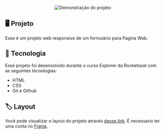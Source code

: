 <p align="center">
<img src="https://i.imgur.com/Q5fcf10.png" alt="Demonstração do projeto" widht="100%" />
</p>

## 🖥️ Projeto

Esse é um projeto web responsivo de um formulário para  Pagina Web.

## 🚀 Tecnologia

Esse projeto foi desenvolvido durante o curso Explorer da Rocketseat com as seguintes tecnologias:

- HTML
- CSS
- Git e Github

## 🏷️ Layout
Você pode visualizar o layout do projeto através [desse link](https://www.figma.com/file/sgcJKpGAeVqh7rf2pwsOd9/Explorer-Stage-03-Projeto-01/duplicate). É necessario ter uma conta no [Figma](https://www.figma.com/).
